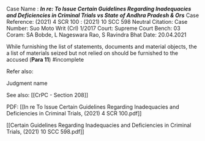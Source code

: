 Case Name : ***In re: To Issue Certain Guidelines Regarding Inadequacies and Deficiencies in Criminal Trials vs State of Andhra Pradesh & Ors***
Case Reference: (2021) 4 SCR 100 :  (2021) 10 SCC 598
Neutral Citation:
Case Number: Suo Moto Writ (Crl) 1/2017
Court: Supreme Court
Bench: 03
Coram: SA Bobde, L Nageswara Rao, S Ravindra Bhat
Date: 20.04.2021

While furnishing the list of statements, documents and material objects, the a list of materials seized but not relied on should be furnished to the accused (**Para 11**) #incomplete 

Refer also:

Judgment name

See also:
[[CrPC - Section 208]] 

PDF:
[[In re To Issue Certain Guidelines Regarding Inadequacies and Deficiencies in Criminal Trials, (2021) 4 SCR 100.pdf]]

[[Certain Guidelines Regarding Inadequacies and Deficiencies in Criminal Trials, (2021) 10 SCC 598.pdf]]
